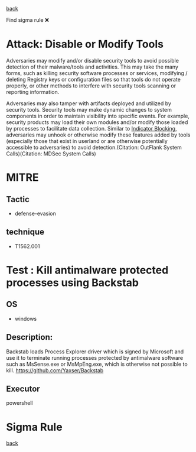 
[back](../index.md)

Find sigma rule :x: 

# Attack: Disable or Modify Tools 

Adversaries may modify and/or disable security tools to avoid possible detection of their malware/tools and activities. This may take the many forms, such as killing security software processes or services, modifying / deleting Registry keys or configuration files so that tools do not operate properly, or other methods to interfere with security tools scanning or reporting information.

Adversaries may also tamper with artifacts deployed and utilized by security tools. Security tools may make dynamic changes to system components in order to maintain visibility into specific events. For example, security products may load their own modules and/or modify those loaded by processes to facilitate data collection. Similar to [Indicator Blocking](https://attack.mitre.org/techniques/T1562/006), adversaries may unhook or otherwise modify these features added by tools (especially those that exist in userland or are otherwise potentially accessible to adversaries) to avoid detection.(Citation: OutFlank System Calls)(Citation: MDSec System Calls)

# MITRE
## Tactic
  - defense-evasion


## technique
  - T1562.001


# Test : Kill antimalware protected processes using Backstab
## OS
  - windows


## Description:
Backstab loads Process Explorer driver which is signed by Microsoft and use it to terminate running processes protected by antimalware software such as MsSense.exe or MsMpEng.exe, which is otherwise not possible to kill.
https://github.com/Yaxser/Backstab

## Executor
powershell

# Sigma Rule


[back](../index.md)
